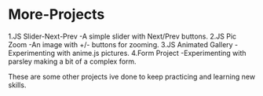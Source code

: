 # More-Projects

1.JS Slider-Next-Prev		-A simple slider with Next/Prev buttons.
2.JS Pic Zoom			-An image with +/- buttons for zooming.
3.JS Animated Gallery		-Experimenting with anime.js pictures.
4.Form Project			-Experimenting with parsley making a bit of a complex form.

These are some other projects ive done to keep practicing and learning new skills.

